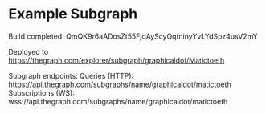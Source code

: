 # Example Subgraph

Build completed: QmQK9r6aADosZt55FjqAyScyQqtninyYvLYdSpz4usV2mY

Deployed to https://thegraph.com/explorer/subgraph/graphicaldot/Matictoeth

Subgraph endpoints:
Queries (HTTP):     https://api.thegraph.com/subgraphs/name/graphicaldot/matictoeth
Subscriptions (WS): wss://api.thegraph.com/subgraphs/name/graphicaldot/matictoeth


